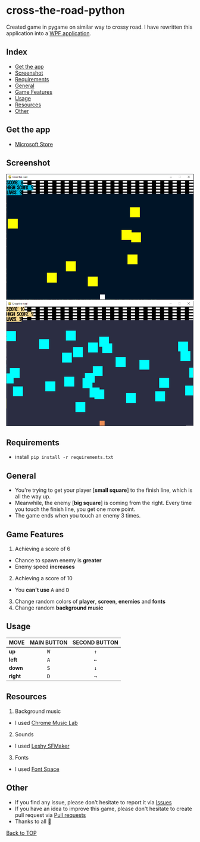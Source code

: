# cross-the-road-python
Created game in pygame on similar way to crossy road. I have rewritten this application into a [WPF application](https://github.com/Fearplay/Cube-Climber).
## Index
- [Get the app](#get-the-app)
- [Screenshot](#screenshot)
- [Requirements](#requirements)
- [General](#general)
- [Game Features](#game-features)
- [Usage](#usage)
- [Resources](#resources)
- [Other](#other)

## Get the app
- [Microsoft Store](https://www.microsoft.com/en-us/p/cube-climber/9pf41r70pph5?activetab=pivot:overviewtab)

## Screenshot
![screenshot](resources/image/screenshot.PNG)
![screenshot](resources/image/screenshot2.PNG)

## Requirements
* install
  ``
  pip install -r requirements.txt
  ``
## General
 * You're trying to get your player [**small square**] to the finish line, which is all the way up. 
 * Meanwhile, the enemy [**big square**] is coming from the right. Every time you touch the finish line, you get one more point. 
 * The game ends when you touch an enemy 3 times.
 
 ## Game Features 
 1. Achieving a score of 6
  - Chance to spawn enemy is **greater**
  - Enemy speed **increases**
 2. Achieving a score of 10 
  - You **can't use** <kbd>A</kbd> and <kbd>D</kbd>
 3. Change random colors of **player**, **screen**, **enemies** and **fonts**
 4. Change random **background music**
 
 ## Usage 
 
| MOVE | MAIN BUTTON | SECOND BUTTON |
| :---         |     :---:      |          :---:    |
| **up**       |<kbd>W</kbd>    |<kbd>&uarr;</kbd> |
| **left**     |<kbd>A</kbd>   |<kbd>&larr;</kbd>  |
| **down**     |<kbd>S</kbd>   |<kbd>&darr;</kbd>  |
| **right**    |<kbd>D</kbd>   |<kbd>&rarr;</kbd>  |


 ## Resources
 1. Background music
  - I used [Chrome Music Lab](https://musiclab.chromeexperiments.com/Song-Maker/)
 2. Sounds
  - I used [Leshy SFMaker](https://www.leshylabs.com/apps/sfMaker/)
 3. Fonts
  - I used [Font Space](https://www.fontspace.com/commercial-fonts)

## Other
* If you find any issue, please don't hesitate to report it via [Issues](https://github.com/Fearplay/cross-the-road-python/issues)
* If you have an idea to improve this game, please don't hesitate to create pull request via [Pull requests](https://github.com/Fearplay/cross-the-road-python/pulls)
* Thanks to all :green_heart:

[Back to TOP](#cross-the-road-python)
